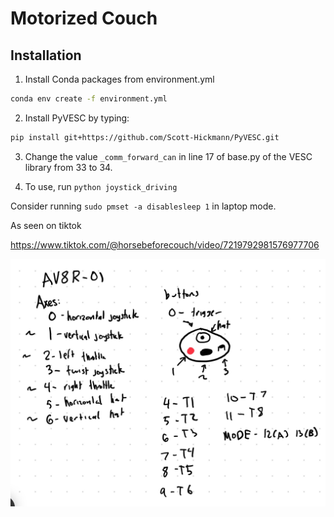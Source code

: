 # Motorized Couch

## Installation

1. Install Conda packages from environment.yml
```bash
conda env create -f environment.yml
```
2. Install PyVESC by typing:
```bash
pip install git+https://github.com/Scott-Hickmann/PyVESC.git
```
3. Change the value `_comm_forward_can` in line 17 of base.py of the VESC library from 33 to 34.

4. To use, run `python joystick_driving`

Consider running `sudo pmset -a disablesleep 1` in laptop mode.

As seen on tiktok

https://www.tiktok.com/@horsebeforecouch/video/7219792981576977706

![Kevin's Joystick Documentation](joystick_docs.jpeg)
